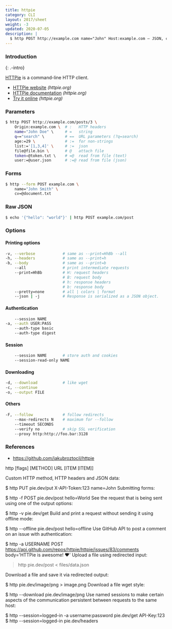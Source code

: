 ```yaml
---
title: httpie
category: CLI
layout: 2017/sheet
weight: -3
updated: 2020-07-05
description: |
  $ http POST http://example.com name="John" Host:example.com — JSON, cookies, files, auth, and other httpie examples.
---
```


### Introduction
{: .-intro}

[HTTPie](https://httpie.org/) is a command-line HTTP client.

- [HTTPie website](https://httpie.org/) _(httpie.org)_
- [HTTPie documentation](https://httpie.org/docs) _(httpie.org)_
- [Try it online](https://httpie.org/run) _(httpie.org)_

### Parameters

```bash
$ http POST http://example.com/posts/3 \
    Origin:example.com \  # :   HTTP headers
    name="John Doe" \     # =   string
    q=="search" \         # ==  URL parameters (?q=search)
    age:=29 \             # :=  for non-strings
    list:='[1,3,4]' \     # :=  json
    file@file.bin \       # @   attach file
    token=@token.txt \    # =@  read from file (text)
    user:=@user.json      # :=@ read from file (json)
```

### Forms

```bash
$ http --form POST example.com \
    name="John Smith" \
    cv=@document.txt
```

### Raw JSON

```bash
$ echo '{"hello": "world"}' | http POST example.com/post
```

### Options

#### Printing options

```bash
-v, --verbose            # same as --print=HhBb --all
-h, --headers            # same as --print=h
-b, --body               # same as --print=b
    --all                # print intermediate requests
    --print=HhBb         # H: request headers
                         # B: request body
                         # h: response headers
                         # b: response body
    --pretty=none        # all | colors | format
    --json | -j          # Response is serialized as a JSON object.
```

#### Authentication

```bash
    --session NAME
-a, --auth USER:PASS
    --auth-type basic
    --auth-type digest
```

#### Session

```bash
    --session NAME       # store auth and cookies
    --session-read-only NAME
```

#### Downloading

```bash
-d, --download           # like wget
-c, --continue
-o, --output FILE
```

#### Others

```bash
-F, --follow             # follow redirects
    --max-redirects N    # maximum for --follow
    --timeout SECONDS
    --verify no          # skip SSL verification
    --proxy http:http://foo.bar:3128
```

### References

* <https://github.com/jakubroztocil/httpie>


http [flags] [METHOD] URL [ITEM [ITEM]]

Custom HTTP method, HTTP headers and JSON data:

$ http PUT pie.dev/put X-API-Token:123 name=John
Submitting forms:

$ http -f POST pie.dev/post hello=World
See the request that is being sent using one of the output options:

$ http -v pie.dev/get
Build and print a request without sending it using offline mode:

$ http --offline pie.dev/post hello=offline
Use GitHub API to post a comment on an issue with authentication:

$ http -a USERNAME POST https://api.github.com/repos/httpie/httpie/issues/83/comments body='HTTPie is awesome! :heart:'
Upload a file using redirected input:

> http pie.dev/post < files/data.json

Download a file and save it via redirected output:

$ http pie.dev/image/png > image.png
Download a file wget style:

$ http --download pie.dev/image/png
Use named sessions to make certain aspects of the communication persistent between requests to the same host:

$ http --session=logged-in -a username:password pie.dev/get API-Key:123
$ http --session=logged-in pie.dev/headers